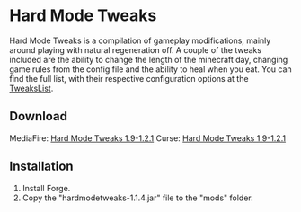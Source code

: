 # Hard Mode Tweaks

Hard Mode Tweaks is a compilation of gameplay modifications, mainly around playing with natural regeneration off. A couple of the tweaks included are the ability to change the length of the minecraft day, changing game rules from the config file and the ability to heal when you eat. You can find the full list, with their respective configuration options at the [TweaksList](https://github.com/hea3ven/HardModeTweaks/wiki/TweaksList).

## Download

MediaFire: [Hard Mode Tweaks 1.9-1.2.1](http://www.mediafire.com/download/y16nh5yjlj61z5j/HardModeTweaks-1.9-1.2.1.jar)
Curse: [Hard Mode Tweaks 1.9-1.2.1](http://www.curse.com/mc-mods/Minecraft/231325-hard-mode-tweaks/2290303)

## Installation

1. Install Forge.
2. Copy the "hardmodetweaks-1.1.4.jar" file to the "mods" folder.

